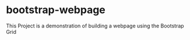 # bootstrap-webpage
This Project is  a demonstration  of building a webpage using the Bootstrap Grid
